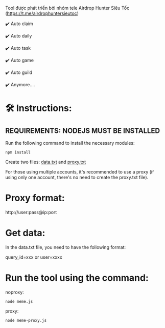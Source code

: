 

Tool được phát triển bởi nhóm tele Airdrop Hunter Siêu Tốc (https://t.me/airdrophuntersieutoc)


✔️ Auto claim

✔️ Auto daily

✔️ Auto task

✔️ Auto game

✔️ Auto guild

✔️ Anymore....


# 🛠️ Instructions:

## REQUIREMENTS: NODEJS MUST BE INSTALLED

Run the following command to install the necessary modules:

`npm install`

Create two files: [data.txt](data.txt) and [proxy.txt](proxy.txt)

For those using multiple accounts, it's recommended to use a proxy (if using only one account, there's no need to create the proxy.txt file).

# Proxy format:

http://user:pass@ip:port

# Get data:

In the data.txt file, you need to have the following format:

query_id=xxx or user=xxxx


# Run the tool using the command:

noproxy:

`node meme.js`

proxy:

`node meme-proxy.js`
